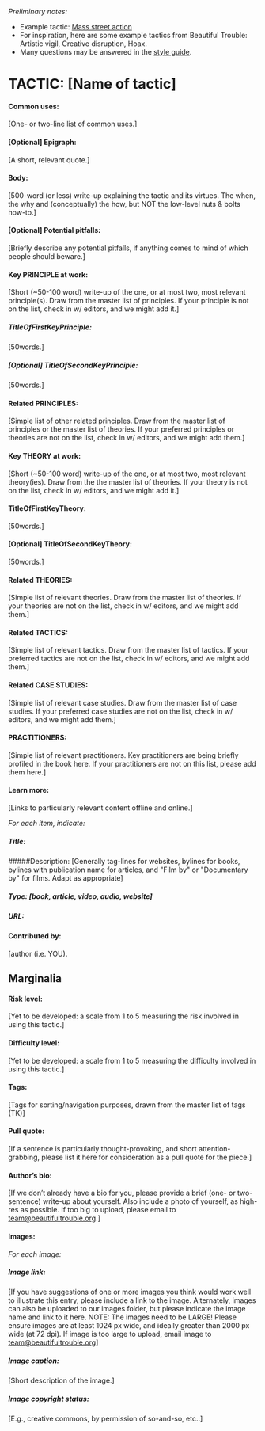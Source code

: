 *Preliminary notes:*
* Example tactic: [Mass street action](https://github.com/BeautifulTrouble/Beautiful-Rising-Content/blob/master/tactics/tactic-mass-street-action.md) 
* For inspiration, here are some example tactics from Beautiful Trouble: Artistic vigil, Creative disruption, Hoax.
* Many questions may be answered in the [style guide](https://github.com/BeautifulTrouble/Beautiful-Rising-Content/blob/master/style-guide.md).

# TACTIC: [Name of tactic]
 
#### Common uses: 
[One- or two-line list of common uses.]

#### [Optional] Epigraph: 
[A short, relevant quote.]

#### Body: 
[500-word (or less) write-up explaining the tactic and its virtues. The when, the why and (conceptually) the how, but NOT the low-level nuts & bolts how-to.]
 
#### [Optional] Potential pitfalls: 
[Briefly describe any potential pitfalls, if anything comes to mind of which people should beware.]

#### Key PRINCIPLE at work: 
[Short (~50-100 word) write-up of the one, or at most two, most relevant principle(s). Draw from the master list of principles. If your principle is not on the list, check in w/ editors, and we might add it.]

##### TitleOfFirstKeyPrinciple: 
[50words.]

##### [Optional] TitleOfSecondKeyPrinciple: 
[50words.]

#### Related PRINCIPLES: 
[Simple list of other related principles. Draw from the master list of principles or the master list of theories. If your preferred principles or theories are not on the list, check in w/ editors, and we might add them.]

#### Key THEORY at work: 
[Short (~50-100 word) write-up of the one, or at most two, most relevant theory(ies). Draw from the the master list of theories. If your theory is not on the list, check in w/ editors, and we might add it.]

####  TitleOfFirstKeyTheory: 
[50words.]

#### [Optional] TitleOfSecondKeyTheory: 
[50words.]

#### Related THEORIES: 
[Simple list of relevant theories. Draw from the master list of theories. If your theories are not on the list, check in w/ editors, and we might add them.]

#### Related TACTICS: 
[Simple list of relevant tactics. Draw from the master list of tactics. If your preferred tactics are not on the list, check in w/ editors, and we might add them.]

#### Related CASE STUDIES: 
[Simple list of relevant case studies. Draw from the master list of case studies. If your preferred case studies are not on the list, check in w/ editors, and we might add them.]

#### PRACTITIONERS: 
[Simple list of relevant practitioners. Key practitioners are being briefly profiled in the book here. If your practitioners are not on this list, please add them here.]

#### Learn more: 
[Links to particularly relevant content offline and online.]

_For each item, indicate:_
##### Title: 
#####Description: [Generally tag-lines for websites, bylines for books, bylines with publication name for articles, and "Film by" or "Documentary by" for films. Adapt as appropriate]
##### Type: [book, article, video, audio, website]
##### URL:


#### Contributed by: 
[author (i.e. YOU).


## Marginalia 

#### Risk level:
[Yet to be developed: a scale from 1 to 5 measuring the risk involved in using this tactic.]

#### Difficulty level:
[Yet to be developed: a scale from 1 to 5 measuring the difficulty involved in using this tactic.]

#### Tags:  
[Tags for sorting/navigation purposes, drawn from the master list of tags (TK)]

#### Pull quote: 
[If a sentence is particularly thought-provoking, and short attention-grabbing, please list it here for consideration as a pull quote for the piece.]

#### Author’s bio: 
[If we don’t already have a bio for you, please provide a brief (one- or two-sentence) write-up about yourself. Also include a photo of yourself, as high-res as possible. If too big to upload, please email to team@beautifultrouble.org.]

#### Images: 
_For each image:_
##### Image link: 
[If you have suggestions of one or more images you think would work well to illustrate this entry, please include a link to the image. Alternately, images can also be uploaded to our images folder, but please indicate the image name and link to it here. NOTE: The images need to be LARGE! Please ensure images are at least 1024 px wide, and ideally greater than 2000 px wide (at 72 dpi). If image is too large to upload, email image to team@beautifultrouble.org] 

##### Image caption: 
[Short description of the image.]

##### Image copyright status: 
[E.g., creative commons, by permission of so-and-so, etc..]